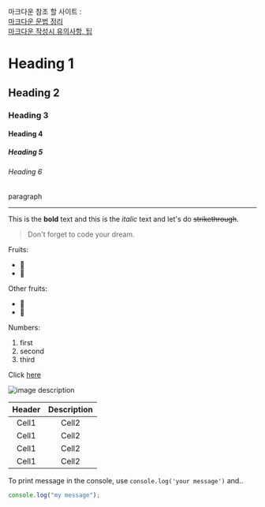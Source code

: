 마크다운 참조 할 사이트 :  
[마크다운 문법 정리](https://dev-youngjun.tistory.com/51#%EB%A7%81%ED%81%AClinks)  
[마크다운 작성시 유의사항, 팁](https://gist.github.com/Curookie/2b7c110e23955b7131afbc76ffd2f724)


<!-- Heading -->

# Heading 1

## Heading 2

### Heading 3

#### Heading 4

##### Heading 5

###### Heading 6

<!-- Line -->

paragraph

---

<!-- Text attrubutes -->

This is the **bold** text and this is
the _italic_ text and let's do
~~strikethrough~~.

<!-- Quote -->

> Don't forget to code your dream.

<!-- Bullet list -->

Fruits:

- 🍎
- 🍋

Other fruits:

- 🍑
- 🍐

<!-- Numbered List -->

Numbers:

1. first
2. second
3. third

<!-- Link -->

Click [here](https://github.com/abel9851/TIL)

<!-- Image -->

![image description](https://images.unsplash.com/photo-1542831371-29b0f74f9713?ixid=MXwxMjA3fDB8MHxwaG90by1wYWdlfHx8fGVufDB8fHw%3D&ixlib=rb-1.2.1&auto=format&fit=crop&w=750&q=80)

<!-- Table -->

| Header | Description |
| :----: | :---------: |
| Cell1  |    Cell2    |
| Cell1  |    Cell2    |
| Cell1  |    Cell2    |
| Cell1  |    Cell2    |

<!-- Code -->

To print message in the console, use
`console.log('your message')` and..

```js
console.log("my message");
```

